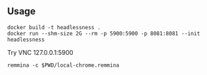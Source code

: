 
## Usage

```
docker build -t headlessness .
docker run --shm-size 2G --rm -p 5900:5900 -p 8081:8081 --init headlessness
```

Try VNC 127.0.0.1:5900
```
remmina -c $PWD/local-chrome.remmina
```

